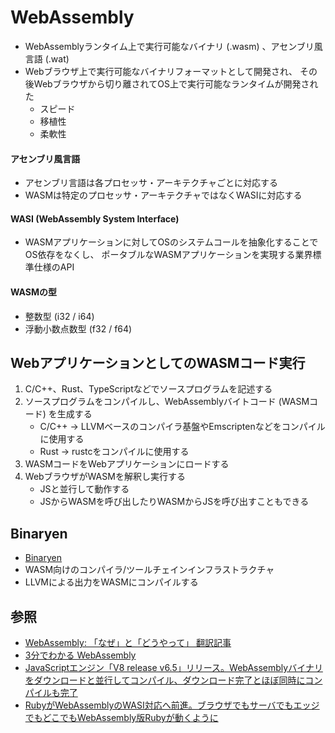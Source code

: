 # WebAssembly
- WebAssemblyランタイム上で実行可能なバイナリ (.wasm) 、アセンブリ風言語 (.wat)
- Webブラウザ上で実行可能なバイナリフォーマットとして開発され、
  その後Webブラウザから切り離されてOS上で実行可能なランタイムが開発された
  - スピード
  - 移植性
  - 柔軟性

#### アセンブリ風言語
- アセンブリ言語は各プロセッサ・アーキテクチャごとに対応する
- WASMは特定のプロセッサ・アーキテクチャではなくWASIに対応する

#### WASI (WebAssembly System Interface)
- WASMアプリケーションに対してOSのシステムコールを抽象化することでOS依存をなくし、
  ポータブルなWASMアプリケーションを実現する業界標準仕様のAPI

#### WASMの型
- 整数型 (i32 / i64)
- 浮動小数点数型 (f32 / f64)

## WebアプリケーションとしてのWASMコード実行
1. C/C++、Rust、TypeScriptなどでソースプログラムを記述する
2. ソースプログラムをコンパイルし、WebAssemblyバイトコード (WASMコード) を生成する
   - C/C++ -> LLVMベースのコンパイラ基盤やEmscriptenなどをコンパイルに使用する
   - Rust -> rustcをコンパイルに使用する
3. WASMコードをWebアプリケーションにロードする
4. WebブラウザがWASMを解釈し実行する
    - JSと並行して動作する
    - JSからWASMを呼び出したりWASMからJSを呼び出すこともできる

## Binaryen
- [Binaryen](https://github.com/WebAssembly/binaryen)
- WASM向けのコンパイラ/ツールチェインインフラストラクチャ
- LLVMによる出力をWASMにコンパイルする

## 参照
- [WebAssembly: 「なぜ」と「どうやって」 翻訳記事](https://dev.to/nabbisen/webassembly--3385)
- [3分でわかる WebAssembly](https://active.nikkeibp.co.jp/atcl/act/19/00146/032000001/)
- [JavaScriptエンジン「V8 release v6.5」リリース。WebAssemblyバイナリをダウンロードと並行してコンパイル、ダウンロード完了とほぼ同時にコンパイルも完了](https://www.publickey1.jp/blog/18/javascriptv8_release_v65webassembly.html)
- [RubyがWebAssemblyのWASI対応へ前進。ブラウザでもサーバでもエッジでもどこでもWebAssembly版Rubyが動くように](https://www.publickey1.jp/blog/22/rubywebassemblywasiwebassemblyruby.html)
